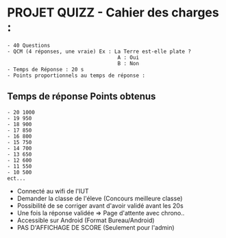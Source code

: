 # PROJET QUIZZ - Cahier des charges :
    - 40 Questions
    - QCM (4 réponses, une vraie) Ex : La Terre est-elle plate ?
                                        A : Oui
                                        B : Non
    - Temps de Réponse : 20 s
    - Points proportionnels au temps de réponse : 
    
  ## Temps de réponse Points obtenus
    - 20 1000
    - 19 950
    - 18 900
    - 17 850
    - 16 800
    - 15 750
    - 14 700
    - 13 650
    - 12 600
    - 11 550
    - 10 500
    ect... 


  - Connecté au wifi de l'IUT
  - Demander la classe de l'éleve (Concours meilleure classe) 
  - Possibilité de se corriger avant d'avoir validé avant les 20s
  - Une fois la réponse validée => Page d'attente avec chrono..
  - Accessible sur Android (Format Bureau/Android)
  - PAS D'AFFICHAGE DE SCORE (Seulement pour l'admin)
